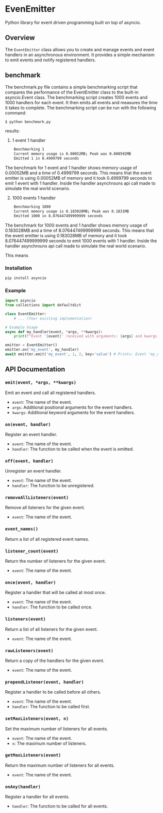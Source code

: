 # EvenEmitter
Python library for event driven programming built on top of asyncio.


## Overview

The `EventEmitter` class allows you to create and manage events and event handlers in an asynchronous environment. It provides a simple mechanism to emit events and notify registered handlers.


## benchmark
The  benchmark.py file contains a simple benchmarking script that compares the performance of the EventEmitter class to the built-in asyncio.Event class. The benchmarking script creates 1000 events and 1000 handlers for each event. It then emits all events and measures the time it takes to complete. The benchmarking script can be run with the following command:

```bash
$ python benchmark.py
```
results: 
1. 1 event 1 handler
```bash
    Benchmarking 1
    Current memory usage is 0.00052MB; Peak was 0.000592MB
    Emitted 1 in 0.4999799 seconds
```
The benchmark for 1 event and 1 handler shows memory usage of 0.00052MB and a time of 0.4999799 seconds. This means that the event emitter is using 0.00052MB of memory and it took 0.4999799 seconds to emit 1 event with 1 handler. Inside the handler asynchrouns  api  call made to simulate the real world scenario.

2. 1000 events 1 handler
```bash
    Benchmarking 1000
    Current memory usage is 0.183028MB; Peak was 0.1831MB
    Emitted 1000 in 8.076447499999999 seconds
```
The benchmark for 1000 events and 1 handler shows memory usage of 0.183028MB and a time of 8.076447499999999 seconds. This means that the event emitter is using 0.183028MB of memory and it took 8.076447499999999 seconds to emit 1000 events with 1 handler. Inside the handler asynchrouns  api  call made to simulate the real world scenario.

This means 
### Installation

```bash
pip install asyncio
```

### Example

```python
import asyncio
from collections import defaultdict

class EventEmitter:
    # ... (Your existing implementation)

# Example Usage
async def my_handler(event, *args, **kwargs):
    print(f"Event '{event}' received with arguments: {args} and kwargs: {kwargs}")

emitter = EventEmitter()
emitter.on('my_event', my_handler)
await emitter.emit('my_event', 1, 2, key='value') # Prints: Event 'my_event' received with arguments: (1, 2) and kwargs: {'key': 'value'}
```

## API Documentation

### `emit(event, *args, **kwargs)`

Emit an event and call all registered handlers.

- `event`: The name of the event.
- `args`: Additional positional arguments for the event handlers.
- `kwargs`: Additional keyword arguments for the event handlers.

### `on(event, handler)`

Register an event handler.

- `event`: The name of the event.
- `handler`: The function to be called when the event is emitted.

### `off(event, handler)`

Unregister an event handler.

- `event`: The name of the event.
- `handler`: The function to be unregistered.

### `removeAllListeners(event)`

Remove all listeners for the given event.

- `event`: The name of the event.

### `event_names()`

Return a list of all registered event names.

### `listener_count(event)`

Return the number of listeners for the given event.

- `event`: The name of the event.

### `once(event, handler)`

Register a handler that will be called at most once.

- `event`: The name of the event.
- `handler`: The function to be called once.

### `listeners(event)`

Return a list of all listeners for the given event.

- `event`: The name of the event.

### `rawListeners(event)`

Return a copy of the handlers for the given event.

- `event`: The name of the event.

### `prependListener(event, handler)`

Register a handler to be called before all others.

- `event`: The name of the event.
- `handler`: The function to be called first.

### `setMaxListeners(event, n)`

Set the maximum number of listeners for all events.

- `event`: The name of the event.
- `n`: The maximum number of listeners.

### `getMaxListeners(event)`

Return the maximum number of listeners for all events.

- `event`: The name of the event.

### `onAny(handler)`

Register a handler for all events.

- `handler`: The function to be called for all events.